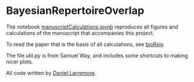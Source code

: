 # BayesianRepertoireOverlap

The notebook [manuscriptCalculations.ipynb](https://github.com/dblarremore/BayesianRepertoireOverlap/blob/master/manuscriptCalculations.ipynb) reproduces all figures and calculations of the manuscript that accompanies this project.

To read the paper that is the basis of all calculations, see [bioRxiv](https://www.biorxiv.org/content/early/2018/06/11/343152).

The file util.py is from Samuel Way, and includes some shortcuts to making nicer plots.

All code written by [Daniel Larremore](http://danlarremore.com).